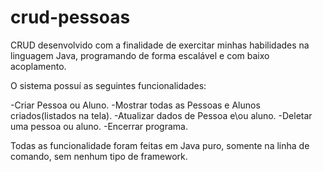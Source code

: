 # crud-pessoas
CRUD desenvolvido com a finalidade de exercitar minhas habilidades na linguagem Java, programando de forma escalável e com baixo acoplamento.

O sistema possuí as seguintes funcionalidades:

-Criar Pessoa ou Aluno.
-Mostrar todas as Pessoas e Alunos criados(listados na tela).
-Atualizar dados de Pessoa e\ou aluno.
-Deletar uma pessoa ou aluno.
-Encerrar programa.

Todas as funcionalidade foram feitas em Java puro, somente na linha de comando, sem nenhum tipo de framework.
